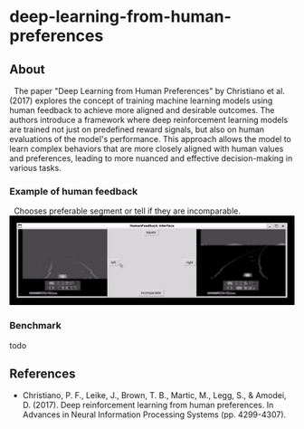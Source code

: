 # deep-learning-from-human-preferences

## About

&nbsp;&nbsp;The paper "Deep Learning from Human Preferences" by Christiano et al. (2017) explores the concept of training machine learning models using human feedback to achieve more aligned and desirable outcomes. The authors introduce a framework where deep reinforcement learning models are trained not just on predefined reward signals, but also on human evaluations of the model's performance. This approach allows the model to learn complex behaviors that are more closely aligned with human values and preferences, leading to more nuanced and effective decision-making in various tasks.

### Example of human feedback

&nbsp;&nbsp;Chooses preferable segment or tell if they are incomparable.
![gif](media/HumanFeedbackInterface.gif)

### Benchmark

todo

## References
- Christiano, P. F., Leike, J., Brown, T. B., Martic, M., Legg, S., & Amodei, D. (2017). Deep reinforcement learning from human preferences. In Advances in Neural Information Processing Systems (pp. 4299-4307).